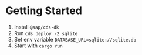 # Getting Started

1) Install `@sap/cds-dk`
2) Run `cds deploy -2 sqlite`
3) Set env variable `DATABASE_URL=sqlite://sqlite.db`
4) Start with `cargo run`
